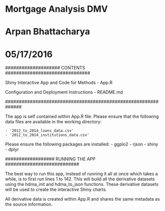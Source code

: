 # Mortgage Analysis DMV
# Arpan Bhattacharya
# 05/17/2016

####################  CONTENTS ###############################

Shiny Interactive App and Code for Methods
	- App.R

Configuration and Deployment Instructions
	- README.md

##############################################################

The app is self contained within App.R file.
Please ensure that the following data files are available in 
the working directory:

	- '2012_to_2014_loans_data.csv'
	- '2012_to_2014_institutions_data.csv' 

Please ensure the following packages are installed:
	- ggplo2
	- rjson
	- shiny
	- dplyr

##################  RUNNING THE APP ###########################

The best way to run this app, instead of running it all at once
which takes a while, is to first run lines 1 to 142.  This will 
build all the derivative datasets using the hdma_init and 
hdma_to_json functions.  These derivative datasets will be used
to create the interactive Shiny charts.

All derivative data is created within App.R and shares the same
metadata as the source information.







